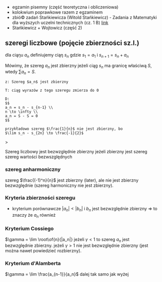 - egzamin pisemny (część teoretyczna i obliczeniowa)
- kolokwium poprawkowe razem z egzaminem
- zbió© zadań Stańkiewicza (Witold Stańkiewicz) - Zadania z Matematyki dla wyższych uczelni technicznych (cz. 1 B) [link](http://www.wzim.interblock.pl/Matematyka/Literatura/W.Stankiewicz.-.Zadania.z.Matematyki.Dla.Wyzszych.Uczelni.Technicznych.czesc.B.pdf)
- Stańkiewicz + Wojtowicz (część 2)


## szeregi liczbowe (pojęcie zbierzności sz.l.)

dla ciąŋu $a_n$ definiujemy ciąŋ $s_n$ gdzie $s_1 = a_1$ i $s_{n+1} = s_n + a_n$

Mówimy, że szereg $a_n$ jest zbierzny jeżeli ciąg $s_n$ ma granicę właściwą $S$, wtedy $\sum a_n = S$.

```{admonition} twierdzenie
z: Szereg $a_n$ jest zbierzny

T: ciąg wyrazów z tego szeregu zmierza do 0

D:
$$
a_n = s_n - s_{n-1} \\
n \to \infty \\
a_n = S - S = 0
$$

przykładowo szereg $\frac{1}{n}$ nie jest zbierzny, bo
$\lim s_n - s_{2n} \to \frac{-1}{2}$
```

<!--bo, to jest skrót od ponieważ, jest mniej eleganckie ale 4 razy krótsze-->>


Szereg liczbowy jest bezwzględnie zbierzny jeżeli 
zbierzny jest szereg szereg wartości bezwszględnych

### szereg anharmoniczny

szereg $\frac{(-1)^n}{n}$ jest zbierzny (later), ale nie jest zbierzny bezwzględnie (szereg harmoniczny nie jest zbierzny).

### Kryteria zbierzności szeregu

- kryterium porównawcze $|a_n| < |b_n|$ i $b_n$ jest bezwzględnie zbierzny $\Rightarrow$ to znaczy że $a_n$ również


### Kryterium Cossiego

$\gamma = \lim \root\of{n}{|a_n|}
jeżeli $\gamma < 1$  to szereg $a_n$ jest bezwzględnie zbierzny.
jeżeli $\gamma > 1$ nie jest bezwzględnie zbierzny (jest można nawet powiedzieć rozbierzny).

### Kryterium d'Alamberta

$\gamma = \lim \frac{a_{n-1}}{a_n}$ dalej tak samo jak wyżej
